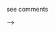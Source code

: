 see comments 

<!-- #     FATES = False
# if "APPLY_FRSP" not in globals():
#     APPLY_FRSP = False

### RESUME PLAN (3/27)
# For the dashboard, you really just need to know how the different variables
# in the dataframe relate to each other, such that if one changes you know how the others will 

## You want to be able for a user to move where a benefits program cuts off, or 
## change its slope, etc., and affect the netresources curve -- that doesn't require digging into the code 

## You also want to be able to move the income curve around and affect the net resources curve (that doesn't require it either)

## Really, to modify the base level calculator, the main advantages are for displaying/analyzing multiple beneficiary profiles  
# 1.) run it on multiple beneficiary profiles at the same time (in the same pass-through/iteration)
# 2.) know based on differences in parameters between beneficiary profiles which variables would change,
# and only run it for those variables on the next run of the loop (also useful for interactivity/quickly changing profiles)
# 3.) parallelize? 

## In any case the R code is difficult to read b/c it's copy-pasted stuff over and over 
# (e.g. look at function.CCDFcopay, they're copy-pasting the same blocks of code and changing a variable for the state dataframe,
# without it being clear what/if anything else is really changing between states)
# (look at the "Disregard Co-Pay" block, it's copy pasting over and over and passing through the dataframe way more times than necessary)

## Only in number #2 above would we want to be able to modularize everything properly. 
## That's a more advanced use case than I think we need right now.  

## Going through code right now to extract qualification rules for benefits programs is more useful.

## ---- ## 
# Functions change/recalculate based on changes in profile 
    
## Expenses 
    
    # childcareExp.ALICE: 

        # Creates dataframe of years and counties   
            # Finds years of rules to use in calculations from rules dataframe (exp.childcareData.ALICE$yearofdata) which apply to years in profile data 
                #  past years: uses closest applicable year for missing years   
                #  future years: forward-fills dataframe ith most recent year rule  
        # Merges with expense dataframe by county and year
        
        # Creates child care column (0), careduringsummer(.5 if schoolagesummercare == "PT", 1 if schoolagesummercare  == "FT") (config parameter not used in current script)
        # Creates columns for TotalInfants (<=2), TotalPreSchoolers (3 or 4), TotalSchoolAge ([5,12]) in profile
        # Calculates per-child-type expenses based on budget.ALICE== "survivalforcliff" or budget.ALICE== "stability" (using cliff)
            # FORMULAS: full-time daily childcare rate X (number of summer childcare days + number of school days) 
                # exp.childcareInfants: infant rate, 
                # exp.childcarePreSchoolers: 4yr-old rate, 
                # ALICE.exp.childcareSchoolAge:  exp.childcarePreSchoolers * (3/8)
                # exp.childcareSchoolAge: (4yr-old rate * number summer childcare days * careduringsummer) + (4yr-old rate * number of school days * .5), 
                # exp.childcare = exp.childcareInfants+exp.childcarePreSchoolers+exp.childcareSchoolAge
                # ALICE.exp.childcare = exp.childcareInfants+exp.childcarePreSchoolers+ALICE.exp.childcareSchoolAge
        # Calculates totals from these by multiplying by TotalInfants, TotalPreSchoolers, TotalSchoolAge respectively and summing
            # data$ALICE.exp.childcare<-data$exp.childcareInfants*data$TotalInfants + data$exp.childcarePreSchoolers*data$TotalPreSchoolers + data$ALICE.exp.childcareSchoolAge*data$TotalSchoolAge
            # data$exp.childcare<-data$exp.childcareInfants*data$TotalInfants + data$exp.childcarePreSchoolers*data$TotalPreSchoolers + data$exp.childcareSchoolAge*data$TotalSchoolAge
        # Create "per-person" childcare cost columns filling by person age (exp.childcareInfants, exp.childcarePreSchoolers,exp.childcareSchoolAge)
            # person1childcare = case_when(agePerson1 %in% c(0:2) ~ exp.childcareInfants
                                     #   ,agePerson1 %in% c(3:4) ~ exp.childcarePreSchoolers
                                     #   ,agePerson1 %in% c(5:12) ~ exp.childcareSchoolAge
                                     #   ,TRUE ~ 0)
            # i.e. it's a column indicating whether personN has a cost of exp.childcareInfants/exp.childcarePreSchoolers/exp.childcareSchoolAge
        # Inflates/rounds costs (to current year)
            # data$ALICE.exp.childcare<-data$ALICE.exp.childcare*(1+(.021-parameters.defaults$inflationrate[1]))^(data$Year-data$yearofdata)
            # data$exp.childcare<-data$exp.childcare*(1+(parameters.defaults$inflationrate[1]))^(data$Year-data$yearofdata)
            # data$person1childcare<-round(data$person1childcare*(1+(parameters.defaults$inflationrate[1]))^(data$ruleYear-data$yearofdata),0)
        
        # Returns dataframe of per-person childcare columns and totals, per county 




## Benefits 

## ---- ## 
# Functions to  write  
    





## ---- ## 

# ## Load table .rdata object (really just county names) for this file 
# ## These people don't know what loops are 

# def createData(inputs:dict):
#     """Create base DataFrame from profile dict (project .YAML)"""

#     if inputs['locations'] == 'all':  --> -->
